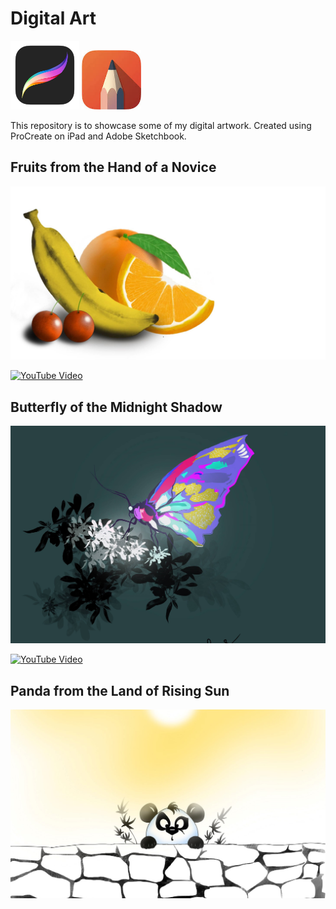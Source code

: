 # Digital Art

<img src="./procreate.png" alt="ProCreate Logo" width="110"> <img src="./adobe-sketchbook.jpg" alt="Adobe Sketch Book Logo" width="95">

This repository is to showcase some of my digital artwork. Created using ProCreate on iPad and Adobe Sketchbook.

## Fruits from the Hand of a Novice

<img src="./Fruits-procreate.jpg" alt="Fruits art" width="1000">

[<img src="https://www.gstatic.com/youtube/img/branding/youtubelogo/svg/youtubelogo.svg" alt="YouTube Video" width="100">](https://youtu.be/6DiX-_mhqnw)

## Butterfly of the Midnight Shadow

<img src="./butterfly-cropped.jpg" alt="Butterfly ProCreate Art" width="1000">

[<img src="https://www.gstatic.com/youtube/img/branding/youtubelogo/svg/youtubelogo.svg" alt="YouTube Video" width="100">](https://youtu.be/uYMllCgGAmc)


## Panda from the Land of Rising Sun

<img src="./panda-cropped.jpg" alt="Panda art" width="1000">





